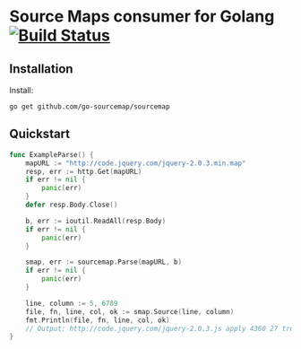 # Source Maps consumer for Golang [![Build Status](https://travis-ci.org/go-sourcemap/sourcemap.svg?branch=v1)](https://travis-ci.org/go-sourcemap/sourcemap)

## Installation

Install:

    go get github.com/go-sourcemap/sourcemap

## Quickstart

```go
func ExampleParse() {
	mapURL := "http://code.jquery.com/jquery-2.0.3.min.map"
	resp, err := http.Get(mapURL)
	if err != nil {
		panic(err)
	}
	defer resp.Body.Close()

	b, err := ioutil.ReadAll(resp.Body)
	if err != nil {
		panic(err)
	}

	smap, err := sourcemap.Parse(mapURL, b)
	if err != nil {
		panic(err)
	}

	line, column := 5, 6789
	file, fn, line, col, ok := smap.Source(line, column)
	fmt.Println(file, fn, line, col, ok)
	// Output: http://code.jquery.com/jquery-2.0.3.js apply 4360 27 true
}
```
